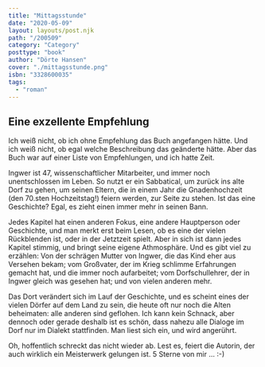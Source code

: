 ```yaml
---
title: "Mittagsstunde"
date: "2020-05-09"
layout: layouts/post.njk
path: "/200509"
category: "Category"
posttype: "book"
author: "Dörte Hansen"
cover: "./mittagsstunde.png"
isbn: "3328600035"
tags:
  - "roman"
---
```

## Eine exzellente Empfehlung

Ich weiß nicht, ob ich ohne Empfehlung das Buch angefangen hätte. Und ich weiß nicht, ob egal welche Beschreibung das geänderte hätte. Aber das Buch war auf einer Liste von Empfehlungen, und ich hatte Zeit.

Ingwer ist 47, wissenschaftlicher Mitarbeiter, und immer noch unentschlossen im Leben. So nutzt er ein Sabbatical, um zurück ins alte Dorf zu gehen, um seinen Eltern, die in einem Jahr die Gnadenhochzeit (den 70.sten Hochzeitstag!) feiern werden, zur Seite zu stehen. Ist das eine Geschichte? Egal, es zieht einen immer mehr in seinen Bann.

Jedes Kapitel hat einen anderen Fokus, eine andere Hauptperson oder Geschichte, und man merkt erst beim Lesen, ob es eine der vielen Rückblenden ist, oder in der Jetztzeit spielt. Aber in sich ist dann jedes Kapitel stimmig, und bringt seine eigene Athmosphäre. Und es gibt viel zu erzählen: Von der schrägen Mutter von Ingwer, die das Kind eher aus Versehen bekam; vom Großvater, der im Krieg schlimme Erfahrungen gemacht hat, und die immer noch aufarbeitet; vom Dorfschullehrer, der in Ingwer gleich was gesehen hat; und von vielen anderen mehr.

Das Dort verändert sich im Lauf der Geschichte, und es scheint eines der vielen Dörfer auf dem Land zu sein, die heute oft nur noch die Alten beheimaten: alle anderen sind geflohen. Ich kann kein Schnack, aber dennoch oder gerade deshalb ist es schön, dass nahezu alle Dialoge im Dorf nur im Dialekt stattfinden. Man liest sich ein, und wird angerührt.

Oh, hoffentlich schreckt das nicht wieder ab. Lest es, feiert die Autorin, der auch wirklich ein Meisterwerk gelungen ist. 5 Sterne von mir ... :-)
